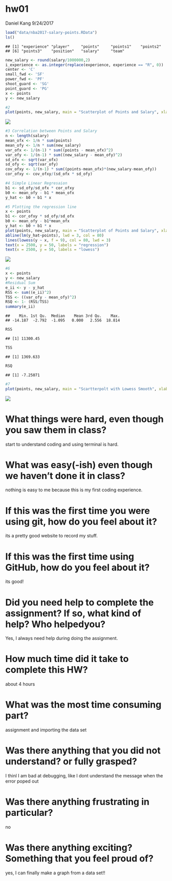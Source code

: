 hw01
================
Daniel Kang
9/24/2017

``` r
load("data/nba2017-salary-points.RData")
ls()
```

    ## [1] "experience" "player"     "points"     "points1"    "points2"   
    ## [6] "points3"    "position"   "salary"     "team"

``` r
new_salary <- round(salary/1000000,2)
i_experience <- as.integer(replace(experience, experience == "R", 0))
center <- 'C'
small_fwd <- 'SF'
power_fwd <- 'PF'
shoot_guard <- 'SG'
point_guard <- 'PG'
x <- points
y <- new_salary
```

``` r
#2
plot(points, new_salary, main = "Scatterplot of Points and Salary", xlab = 'points', ylab = 'new_salary', pch = 15, col = 80, cex = 1)
```

![](hw01-Daniel-Kang_files/figure-markdown_github-ascii_identifiers/unnamed-chunk-3-1.png)

``` r
#3 Correlation between Points and Salary
n <- length(salary)
mean_ofx <- 1/n * sum(points)
mean_ofy <- 1/n * sum(new_salary)
var_ofx <- 1/(n-1) * sum((points - mean_ofx)^2)
var_ofy <- 1/(n-1) * sum((new_salary - mean_ofy)^2)
sd_ofx <- sqrt(var_ofx)
sd_ofy <- sqrt(var_ofy)
cov_ofxy <- 1/(n-1) * sum((points-mean_ofx)*(new_salary-mean_ofy))
cor_ofxy <- cov_ofxy/(sd_ofx * sd_ofy)
```

``` r
#4 Simple Linear Regresaion
b1 <- sd_ofy/sd_ofx * cor_ofxy
b0 <- mean_ofy - b1 * mean_ofx
y_hat <- b0 + b1 * x
```

``` r
#5 Plotting the regression line
x <- points
b1 <- cor_ofxy * sd_ofy/sd_ofx
b0 <- mean_ofy - b1*mean_ofx
y_hat <- b0 + b1 * x
plot(points, new_salary, main = "Scatterplot of Points and Salary", xlab = 'points', ylab = 'new_salary', pch = 15, col =80 , cex = 1)
abline(lm(y_hat~points), lwd = 3, col = 80)
lines(lowess(y ~ x, f = 9), col = 80, lwd = 3)
text(x = 2500, y = 50, labels = "regression")
text(x = 2500, y = 50, labels = "lowess")
```

![](hw01-Daniel-Kang_files/figure-markdown_github-ascii_identifiers/unnamed-chunk-6-1.png)

``` r
#6
x <- points
y <- new_salary
#Residual Sum 
e_ii <- y - y_hat
RSS <- sum((e_ii)^2)
TSS <- ((var_ofy - mean_ofy)^2)
RSQ <- 1- (RSS/TSS)
summary(e_ii)
```

    ##    Min. 1st Qu.  Median    Mean 3rd Qu.    Max. 
    ## -14.187  -2.792  -1.095   0.000   2.556  18.814

``` r
RSS
```

    ## [1] 11300.45

``` r
TSS
```

    ## [1] 1369.633

``` r
RSQ
```

    ## [1] -7.25071

``` r
#7
plot(points, new_salary, main = "Scartterpolt with Lowess Smooth", xlab = "Years of Experience", lines(lowess(points,new_salary ), col = 10))
```

![](hw01-Daniel-Kang_files/figure-markdown_github-ascii_identifiers/unnamed-chunk-8-1.png)

What things were hard, even though you saw them in class?
=========================================================

start to understand coding and using terminal is hard.

What was easy(-ish) even though we haven’t done it in class?
============================================================

nothing is easy to me because this is my first coding experience.

If this was the first time you were using git, how do you feel about it?
========================================================================

its a pretty good website to record my stuff.

If this was the first time using GitHub, how do you feel about it?
==================================================================

its good!

Did you need help to complete the assignment? If so, what kind of help? Who helpedyou?
======================================================================================

Yes, I always need help during doing the assignment.

How much time did it take to complete this HW?
==============================================

about 4 hours

What was the most time consuming part?
======================================

assignment and importing the data set

Was there anything that you did not understand? or fully grasped?
=================================================================

I thinl I am bad at debugging, like I dont understand the message when the error poped out

Was there anything frustrating in particular?
=============================================

no

Was there anything exciting? Something that you feel proud of?
==============================================================

yes, I can finally make a graph from a data set!!
